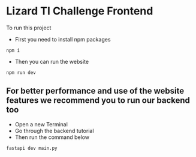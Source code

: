 # Lizard TI Challenge Frontend

To run this project

- First you need to install npm packages

```
npm i
```

- Then you can run the website

```
npm run dev
```

## For better performance and use of the website features we recommend you to run our backend too

- Open a new Terminal
- Go through the backend tutorial
- Then run the command below

```
fastapi dev main.py
```
